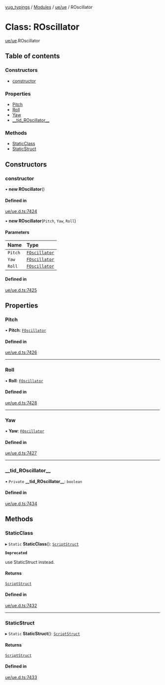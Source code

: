 [yug_typings](../README.md) / [Modules](../modules.md) / [ue/ue](../modules/ue_ue.md) / ROscillator

# Class: ROscillator

[ue/ue](../modules/ue_ue.md).ROscillator

## Table of contents

### Constructors

- [constructor](ue_ue.ROscillator.md#constructor)

### Properties

- [Pitch](ue_ue.ROscillator.md#pitch)
- [Roll](ue_ue.ROscillator.md#roll)
- [Yaw](ue_ue.ROscillator.md#yaw)
- [\_\_tid\_ROscillator\_\_](ue_ue.ROscillator.md#__tid_roscillator__)

### Methods

- [StaticClass](ue_ue.ROscillator.md#staticclass)
- [StaticStruct](ue_ue.ROscillator.md#staticstruct)

## Constructors

### constructor

• **new ROscillator**()

#### Defined in

[ue/ue.d.ts:7424](https://github.com/YugMetaverse/yug_typings/blob/b7d9b19/ue/ue.d.ts#L7424)

• **new ROscillator**(`Pitch`, `Yaw`, `Roll`)

#### Parameters

| Name | Type |
| :------ | :------ |
| `Pitch` | [`FOscillator`](ue_ue.FOscillator.md) |
| `Yaw` | [`FOscillator`](ue_ue.FOscillator.md) |
| `Roll` | [`FOscillator`](ue_ue.FOscillator.md) |

#### Defined in

[ue/ue.d.ts:7425](https://github.com/YugMetaverse/yug_typings/blob/b7d9b19/ue/ue.d.ts#L7425)

## Properties

### Pitch

• **Pitch**: [`FOscillator`](ue_ue.FOscillator.md)

#### Defined in

[ue/ue.d.ts:7426](https://github.com/YugMetaverse/yug_typings/blob/b7d9b19/ue/ue.d.ts#L7426)

___

### Roll

• **Roll**: [`FOscillator`](ue_ue.FOscillator.md)

#### Defined in

[ue/ue.d.ts:7428](https://github.com/YugMetaverse/yug_typings/blob/b7d9b19/ue/ue.d.ts#L7428)

___

### Yaw

• **Yaw**: [`FOscillator`](ue_ue.FOscillator.md)

#### Defined in

[ue/ue.d.ts:7427](https://github.com/YugMetaverse/yug_typings/blob/b7d9b19/ue/ue.d.ts#L7427)

___

### \_\_tid\_ROscillator\_\_

• `Private` **\_\_tid\_ROscillator\_\_**: `boolean`

#### Defined in

[ue/ue.d.ts:7434](https://github.com/YugMetaverse/yug_typings/blob/b7d9b19/ue/ue.d.ts#L7434)

## Methods

### StaticClass

▸ `Static` **StaticClass**(): [`ScriptStruct`](ue_ue.ScriptStruct.md)

**`Deprecated`**

use StaticStruct instead.

#### Returns

[`ScriptStruct`](ue_ue.ScriptStruct.md)

#### Defined in

[ue/ue.d.ts:7432](https://github.com/YugMetaverse/yug_typings/blob/b7d9b19/ue/ue.d.ts#L7432)

___

### StaticStruct

▸ `Static` **StaticStruct**(): [`ScriptStruct`](ue_ue.ScriptStruct.md)

#### Returns

[`ScriptStruct`](ue_ue.ScriptStruct.md)

#### Defined in

[ue/ue.d.ts:7433](https://github.com/YugMetaverse/yug_typings/blob/b7d9b19/ue/ue.d.ts#L7433)
